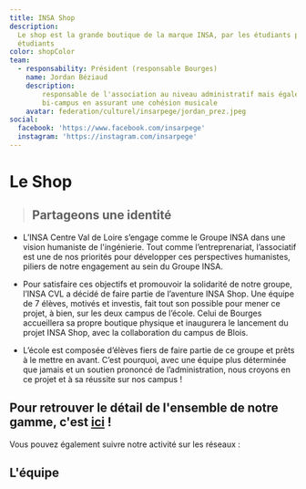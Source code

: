 ```yaml
---
title: INSA Shop
description:
  Le shop est la grande boutique de la marque INSA, par les étudiants pour les
  étudiants
color: shopColor
team:
  - responsability: Président (responsable Bourges)
    name: Jordan Béziaud
    description:
        responsable de l'association au niveau administratif mais également
        bi-campus en assurant une cohésion musicale
    avatar: federation/culturel/insarpege/jordan_prez.jpeg
social:
  facebook: 'https://www.facebook.com/insarpege'
  instagram: 'https://instagram.com/insarpege'
---
```


# Le Shop

> ## Partageons une identité

<campus-center>
  <campus-responsive-image
    folder-name="services/shop"
    name="Logo_Développé_Couleur.jpg"
    max-width="400">
  </campus-responsive-image>
</campus-center>


- L’INSA Centre Val de Loire s’engage comme le Groupe INSA dans une vision humaniste de l'ingénierie. Tout comme l’entreprenariat, l’associatif est une de nos priorités pour développer ces perspectives humanistes, piliers de notre engagement au sein du Groupe INSA.

- Pour satisfaire ces objectifs et promouvoir la solidarité de notre groupe, l’INSA CVL a décidé de faire partie de l’aventure INSA Shop. Une équipe de 7 élèves, motivés et investis, fait tout son possible pour mener ce projet, à bien, sur les deux campus de l’école. Celui de Bourges accueillera sa propre boutique physique et inaugurera le lancement du projet INSA Shop, avec la collaboration du campus de Blois.

- L’école est composée d’élèves fiers de faire partie de ce groupe et prêts à le mettre en avant. C’est pourquoi, avec une équipe plus déterminée que jamais et un soutien prononcé de l’administration, nous croyons en ce projet et à sa réussite sur nos campus ! 

## Pour retrouver le détail de l'ensemble de notre gamme, c'est [ici](https://www.insashop.fr/centre-val-de-loire/) !


Vous pouvez également suivre notre activité sur les réseaux :

<campus-social :social="social" :color="color"></campus-social>



## L'équipe

<campus-team :team="team" :color="color"></campus-team>
